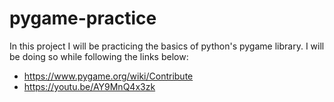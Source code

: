 # pygame-practice

In this project I will be practicing the basics
of python's pygame library.
I will be doing so while following the links
below:
- https://www.pygame.org/wiki/Contribute
- https://youtu.be/AY9MnQ4x3zk
